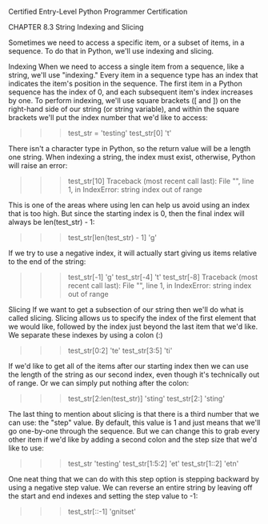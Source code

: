 
Certified Entry-Level Python Programmer Certification


CHAPTER 8.3
String Indexing and Slicing

Sometimes we need to access a specific item, or a subset of items, in a sequence. To do that in Python,
we'll use indexing and slicing.

Indexing
When we need to access a single item from a sequence, like a string, we'll use "indexing." Every item in a sequence type has an index that indicates the item's position in the sequence. The first item in a Python sequence has the index of 0, and each subsequent item's index increases by one. To perform indexing, we'll use square brackets ([ and ]) on the right-hand side of our string (or string variable), and within the square brackets we'll put the index number that we'd like to access:

>>> test_str = 'testing'
>>> test_str[0]
't'

There isn't a character type in Python, so the return value will be a length one string. When indexing a string, the index must exist, otherwise, Python will raise an error:

>>> test_str[10]
Traceback (most recent call last):
  File "<stdin>", line 1, in <module>
IndexError: string index out of range

This is one of the areas where using len can help us avoid using an index that is too high. But since the starting index is 0, then the final index will always be len(test_str) - 1:

>>> test_str[len(test_str) - 1]
'g'

If we try to use a negative index, it will actually start giving us items relative to the end of the string:

>>> test_str[-1]
'g'
>>> test_str[-4]
't'
>>> test_str[-8]
Traceback (most recent call last):
  File "<stdin>", line 1, in <module>
IndexError: string index out of range

Slicing
If we want to get a subsection of our string then we'll do what is called slicing. Slicing allows us to specify the index of the first element that we would like, followed by the index just beyond the last item that we'd like. We separate these indexes by using a colon (:)

>>> test_str[0:2]
'te'
>>> test_str[3:5]
'ti'

If we'd like to get all of the items after our starting index then we can use the length of the string as our second index, even though it's technically out of range. Or we can simply put nothing after the colon:

>>> test_str[2:len(test_str)]
'sting'
>>> test_str[2:]
'sting'

The last thing to mention about slicing is that there is a third number that we can use: the "step" value. By default, this value is 1 and just means that we'll go one-by-one through the sequence. But we can change this to grab every other item if we'd like by adding a second colon and the step size that we'd like to use:

>>> test_str
'testing'
>>> test_str[1:5:2]
'et'
>>> test_str[1::2]
'etn'

One neat thing that we can do with this step option is stepping backward by using a negative step value. We can reverse an entire string by leaving off the start and end indexes and setting the step value to -1:

>>> test_str[::-1]
'gnitset'